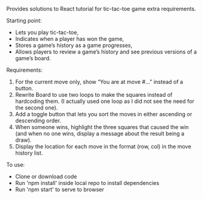 Provides solutions to React tutorial for tic-tac-toe game extra requirements.

Starting point:
- Lets you play tic-tac-toe,
- Indicates when a player has won the game,
- Stores a game’s history as a game progresses,
- Allows players to review a game’s history and see previous versions of a game’s board.

Requirements:
1. For the current move only, show “You are at move #…” instead of a button.
2. Rewrite Board to use two loops to make the squares instead of hardcoding them. (I actually used one loop as I did not see the need for the second one).
3. Add a toggle button that lets you sort the moves in either ascending or descending order.
4. When someone wins, highlight the three squares that caused the win (and when no one wins, display a message about the result being a draw).
5. Display the location for each move in the format (row, col) in the move history list.

To use:
- Clone or download code
- Run 'npm install' inside local repo to install dependencies
- Run 'npm start' to serve to browser
